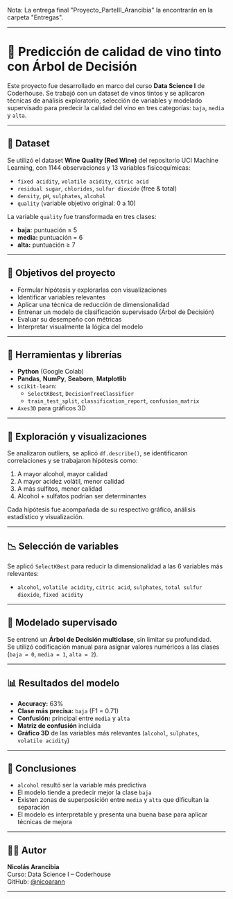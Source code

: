 Nota: La entrega final "Proyecto_ParteIII_Arancibia" la encontrarán en la carpeta "Entregas".

---

# 🍷 Predicción de calidad de vino tinto con Árbol de Decisión

Este proyecto fue desarrollado en marco del curso **Data Science I** de Coderhouse. Se trabajó con un dataset de vinos tintos y se aplicaron técnicas de análisis exploratorio, selección de variables y modelado supervisado para predecir la calidad del vino en tres categorías: `baja`, `media` y `alta`.

---

## 📁 Dataset

Se utilizó el dataset **Wine Quality (Red Wine)** del repositorio UCI Machine Learning, con 1144 observaciones y 13 variables fisicoquímicas:

- `fixed acidity`, `volatile acidity`, `citric acid`
- `residual sugar`, `chlorides`, `sulfur dioxide` (free & total)
- `density`, `pH`, `sulphates`, `alcohol`
- `quality` (variable objetivo original: 0 a 10)

La variable `quality` fue transformada en tres clases:
- **baja:** puntuación ≤ 5
- **media:** puntuación = 6
- **alta:** puntuación ≥ 7

---

## 🧠 Objetivos del proyecto

- Formular hipótesis y explorarlas con visualizaciones
- Identificar variables relevantes
- Aplicar una técnica de reducción de dimensionalidad
- Entrenar un modelo de clasificación supervisado (Árbol de Decisión)
- Evaluar su desempeño con métricas
- Interpretar visualmente la lógica del modelo

---

## 🧰 Herramientas y librerías

- **Python** (Google Colab)
- **Pandas**, **NumPy**, **Seaborn**, **Matplotlib**
- `scikit-learn`: 
  - `SelectKBest`, `DecisionTreeClassifier`
  - `train_test_split`, `classification_report`, `confusion_matrix`
- `Axes3D` para gráficos 3D

---

## 🔎 Exploración y visualizaciones

Se analizaron outliers, se aplicó `df.describe()`, se identificaron correlaciones y se trabajaron hipótesis como:

1. A mayor alcohol, mayor calidad
2. A mayor acidez volátil, menor calidad
3. A más sulfitos, menor calidad
4. Alcohol + sulfatos podrían ser determinantes

Cada hipótesis fue acompañada de su respectivo gráfico, análisis estadístico y visualización.

---

## 📉 Selección de variables

Se aplicó `SelectKBest` para reducir la dimensionalidad a las 6 variables más relevantes:

- `alcohol`, `volatile acidity`, `citric acid`, `sulphates`, `total sulfur dioxide`, `fixed acidity`

---

## 🌳 Modelado supervisado

Se entrenó un **Árbol de Decisión multiclase**, sin limitar su profundidad.  
Se utilizó codificación manual para asignar valores numéricos a las clases (`baja = 0`, `media = 1`, `alta = 2`).

---

## 📊 Resultados del modelo

- **Accuracy:** 63%
- **Clase más precisa:** `baja` (F1 = 0.71)
- **Confusión:** principal entre `media` y `alta`
- **Matriz de confusión** incluida
- **Gráfico 3D** de las variables más relevantes (`alcohol`, `sulphates`, `volatile acidity`)

---

## 📌 Conclusiones

- `alcohol` resultó ser la variable más predictiva
- El modelo tiende a predecir mejor la clase `baja`
- Existen zonas de superposición entre `media` y `alta` que dificultan la separación
- El modelo es interpretable y presenta una buena base para aplicar técnicas de mejora

---

## 👨‍💻 Autor

**Nicolás Arancibia**  
Curso: Data Science I – Coderhouse  
GitHub: [@nicoarann](https://github.com/nicoarann)

---

